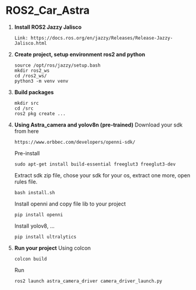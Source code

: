 # ROS2_Car_Astra
1. **Install ROS2 Jazzy Jalisco**
    ```
    Link: https://docs.ros.org/en/jazzy/Releases/Release-Jazzy-Jalisco.html
    ```
2. **Create project, setup environment ros2 and python**
    ```
    source /opt/ros/jazzy/setup.bash
    mkdir ros2_ws
    cd /ros2_ws/
    python3 -m venv venv
    ```
3. **Build packages**
    ```
    mkdir src
    cd /src
    ros2 pkg create ...
    ```
4. **Using Astra_camera and yolov8n (pre-trained)**
    Download your sdk from here 
    ```
    https://www.orbbec.com/developers/openni-sdk/
    ```
    Pre-install 
    ```
    sudo apt-get install build-essential freeglut3 freeglut3-dev
    ```
    Extract sdk zip file, chose your sdk for your os, extract one more, open rules file.
    ```
    bash install.sh
    ```
    Install openni and copy file lib to your project
    ```
    pip install openni
    ```
    Install yolov8, ...
    ```
    pip install ultralytics 
    ```
5. **Run your project**
    Using colcon 
    ```
    colcon build
    ```
    Run 
    ```
    ros2 launch astra_camera_driver camera_driver_launch.py
    ```
